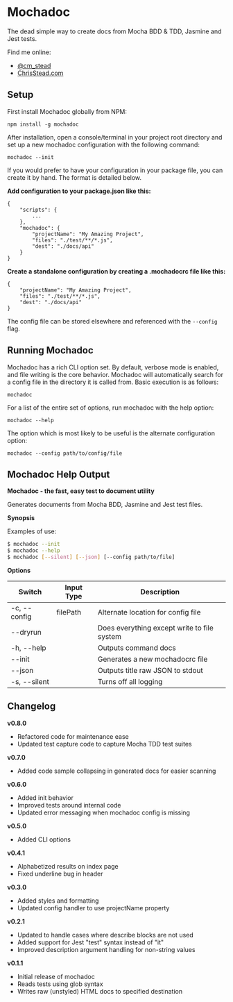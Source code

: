 Mochadoc
========

The dead simple way to create docs from Mocha BDD & TDD, Jasmine and Jest tests.

Find me online:
- [@cm_stead](https://twitter.com/cm_stead)
- [ChrisStead.com](http://www.chrisstead.com)

## Setup ##

First install Mochadoc globally from NPM:

`npm install -g mochadoc`

After installation, open a console/terminal in your project root directory and set up a new mochadoc configuration with the following command:

`mochadoc --init`

If you would prefer to have your configuration in your package file, you can create it by hand.  The format is detailed below.

**Add configuration to your package.json like this:**

```
{
    "scripts": {
        ...
    },
    "mochadoc": {
        "projectName": "My Amazing Project",
        "files": "./test/**/*.js",
        "dest": "./docs/api"
    }
}
```

**Create a standalone configuration by creating a .mochadocrc file like this:**

```
{
    "projectName": "My Amazing Project",
    "files": "./test/**/*.js",
    "dest": "./docs/api"
}
```

The config file can be stored elsewhere and referenced with the `--config` flag.

## Running Mochadoc ##

Mochadoc has a rich CLI option set.  By default, verbose mode is enabled, and file writing is the core behavior.  Mochadoc will automatically search for a config file in the directory it is called from.  Basic execution is as follows:

`mochadoc`

For a list of the entire set of options, run mochadoc with the help option:

`mochadoc --help`

The option which is most likely to be useful is the alternate configuration option:

`mochadoc --config path/to/config/file`

## Mochadoc Help Output ##

__Mochadoc - the fast, easy test to document utility__

  Generates documents from Mocha BDD, Jasmine and Jest test files.

__Synopsis__

Examples of use:

```bash
$ mochadoc --init
$ mochadoc --help
$ mochadoc [--silent] [--json] [--config path/to/file]
```

__Options__

| Switch | Input Type | Description |
| --- | --- | --- |
| -c, --config | filePath | Alternate location for config file|
| --dryrun | | Does everything except write to file system |
| -h, --help | | Outputs command docs |
| --init | | Generates a new mochadocrc file |
| --json | | Outputs title raw JSON to stdout |
| -s, --silent | | Turns off all logging |

## Changelog ##

**v0.8.0**

- Refactored code for maintenance ease
- Updated test capture code to capture Mocha TDD test suites

**v0.7.0**

- Added code sample collapsing in generated docs for easier scanning

**v0.6.0**

- Added init behavior
- Improved tests around internal code
- Updated error messaging when mochadoc config is missing

**v0.5.0**

- Added CLI options

**v0.4.1**

- Alphabetized results on index page
- Fixed underline bug in header

**v0.3.0**

- Added styles and formatting
- Updated config handler to use projectName property

**v0.2.1**

- Updated to handle cases where describe blocks are not used
- Added support for Jest "test" syntax instead of "it"
- Improved description argument handling for non-string values

**v0.1.1**

- Initial release of mochadoc
- Reads tests using glob syntax
- Writes raw (unstyled) HTML docs to specified destination

